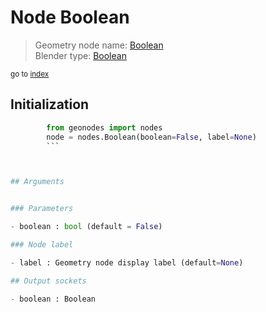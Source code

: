 
# Node Boolean

> Geometry node name: [Boolean](https://docs.blender.org/manual/en/latest/modeling/geometry_nodes/input/boolean.html)<br>
  Blender type: [Boolean](https://docs.blender.org/api/current/bpy.types.FunctionNodeInputBool.html)
  
<sub>go to [index](/docs/index.md)</sub>

## Initialization

```python
        from geonodes import nodes
        node = nodes.Boolean(boolean=False, label=None)
        ```



## Arguments


### Parameters

- boolean : bool (default = False)

### Node label

- label : Geometry node display label (default=None)

## Output sockets

- boolean : Boolean
